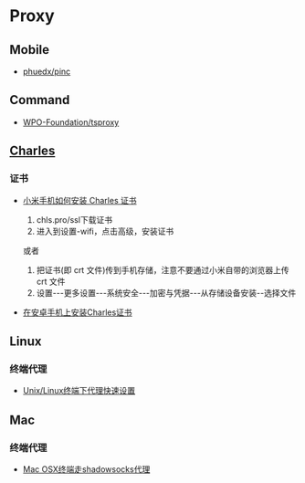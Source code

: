 # Proxy

## Mobile

- [phuedx/pinc](https://github.com/phuedx/pinc)

## Command

- [WPO-Foundation/tsproxy](https://github.com/WPO-Foundation/tsproxy)

## [Charles](https://www.charlesproxy.com)

### 证书

- [小米手机如何安装 Charles 证书](https://testerhome.com/topics/9445)

    1. chls.pro/ssl下载证书
    2. 进入到设置-wifi，点击高级，安装证书

    或者

    1. 把证书(即 crt 文件)传到手机存储，注意不要通过小米自带的浏览器上传 crt 文件
    2. 设置---更多设置---系统安全---加密与凭据---从存储设备安装--选择文件

- [在安卓手机上安装Charles证书](https://cosmeapp.github.io/2017/09/26/install-charles-certificate-android/)

## Linux

### 终端代理

- [Unix/Linux终端下代理快速设置](http://sunisdown.me/unixlinuxzhong-duan-xia-dai-li-kuai-su-she-zhi.html)

## Mac

### 终端代理

- [Mac OSX终端走shadowsocks代理](https://github.com/mrdulin/blog/issues/18)
